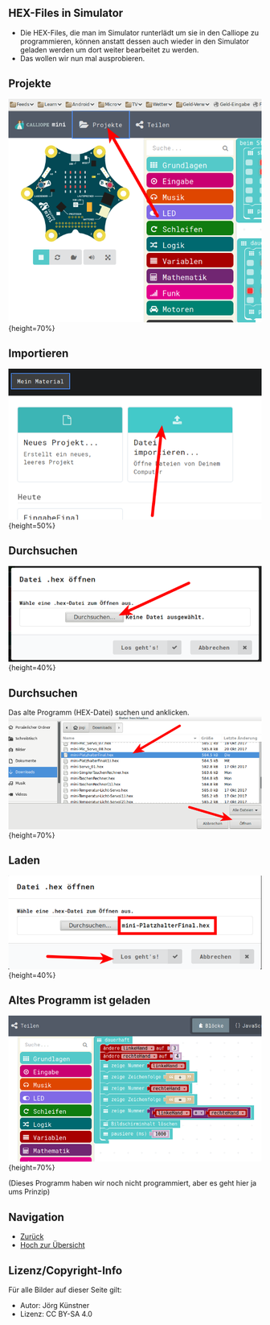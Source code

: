 ## HEX-Files in Simulator

* Die HEX-Files, die man im Simulator runterlädt um sie in den Calliope zu programmieren, können anstatt dessen auch wieder in den Simulator geladen werden um dort weiter bearbeitet zu werden.
* Das wollen wir nun mal ausprobieren.


## Projekte 

![Projekte ](pics/01_Projekte.png){height=70%}

## Importieren

![Importieren](pics/02_Importieren.png){height=50%}

## Durchsuchen

![Durchsuchen](pics/03_Durchsuchen.png){height=40%}

## Durchsuchen

Das alte Programm (HEX-Datei) suchen und anklicken.
![Oeffnen](pics/04_Oeffnen.png){height=70%}

## Laden

![Oeffnen Anklicken](pics/05_Finally_Oeffnen.png){height=40%}

## Altes Programm ist geladen

![Altes Programm geladen](pics/06_Altes_Programm_Geladen.png){height=70%}

(Dieses Programm haben wir noch nicht programmiert, aber es geht hier ja ums Prinzip)



## Navigation


* [Zurück](../01_08_TastenEingabe/index.html)  
* [Hoch zur Übersicht](../index.html)  




## Lizenz/Copyright-Info
Für alle Bilder auf dieser Seite gilt:

*  Autor: Jörg Künstner
* Lizenz: CC BY-SA 4.0


